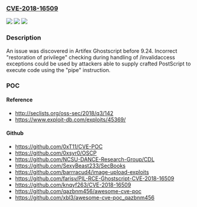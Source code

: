 ### [CVE-2018-16509](https://cve.mitre.org/cgi-bin/cvename.cgi?name=CVE-2018-16509)
![](https://img.shields.io/static/v1?label=Product&message=n%2Fa&color=blue)
![](https://img.shields.io/static/v1?label=Version&message=n%2Fa&color=blue)
![](https://img.shields.io/static/v1?label=Vulnerability&message=n%2Fa&color=brighgreen)

### Description

An issue was discovered in Artifex Ghostscript before 9.24. Incorrect "restoration of privilege" checking during handling of /invalidaccess exceptions could be used by attackers able to supply crafted PostScript to execute code using the "pipe" instruction.

### POC

#### Reference
- http://seclists.org/oss-sec/2018/q3/142
- https://www.exploit-db.com/exploits/45369/

#### Github
- https://github.com/0xT11/CVE-POC
- https://github.com/0xsyr0/OSCP
- https://github.com/NCSU-DANCE-Research-Group/CDL
- https://github.com/SexyBeast233/SecBooks
- https://github.com/barrracud4/image-upload-exploits
- https://github.com/farisv/PIL-RCE-Ghostscript-CVE-2018-16509
- https://github.com/knqyf263/CVE-2018-16509
- https://github.com/qazbnm456/awesome-cve-poc
- https://github.com/xbl3/awesome-cve-poc_qazbnm456

